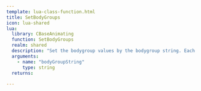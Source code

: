 ```yaml
---
template: lua-class-function.html
title: SetBodyGroups
icon: lua-shared
lua:
  library: CBaseAnimating
  function: SetBodyGroups
  realm: shared
  description: "Set the bodygroup values by the bodygroup string. Each hexadecimal character represents the bodygroup at its index, e.g: 0a00001 sets bodygroup 1 to 10(a) and bodygroup 6 to 1, the rest are set to 0"
  arguments:
    - name: "bodyGroupString"
      type: string
  returns:
    
---
```

